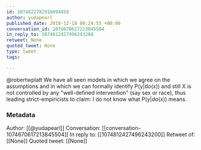 ```yaml
---
id: 1074822782918094850
author: yudapearl
published_date: 2018-12-18 00:24:55 +00:00
conversation_id: 1074670617213845504
in_reply_to: 1074812427496243200
retweet: None
quoted_tweet: None
type: tweet
tags:

---
```


@robertwplatt We have all seen models in which we agree on the assumptions and in which we can formally identify P(y|do(x)) and still X is not controlled by any "well-defined intervention" (say sex or race), thus leading strict-empiricists to claim: I do not know what P(y|do(x)) means.

### Metadata

Author: [[@yudapearl]]
Conversation: [[conversation-1074670617213845504]]
In reply to: [[1074812427496243200]]
Retweet of: [[None]]
Quoted tweet: [[None]]
